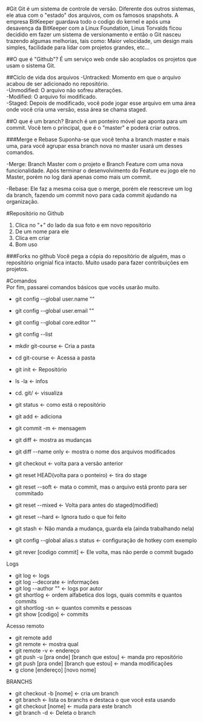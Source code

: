 #Git
Git é um sistema de controle de versão. Diferente dos outros sistemas, ele atua com o "estado" dos arquivos, com os famosos snapshots.
A empresa BitKeeper guardava todo o codigo do kernel e após uma desavença da BitKeeper com a Linux Foundation, Linus Torvalds ficou decidido em fazer um sistema de versionamento e então o Git nasceu trazendo algumas melhorias, tais como: Maior velocidade, um design mais simples, facilidade para lídar com projetos grandes, etc...

##O que é "Github"?
É um serviço web onde são acoplados os projetos que usam o sistema Git.

##Ciclo de vida dos arquivos
-Untracked: Momento em que o arquivo acabou de ser adicionado no repositório.  
-Unmodified: O arquivo não sofreu alterações.  
-Modified: O arquivo foi modificado.  
-Staged: Depois de modificado, você pode jogar esse arquivo em uma área onde você cria uma versão, essa área se chama staged.  

##O que é um branch?
Branch é um ponteiro móvel que aponta para um commit. Você tem o principal, que é o "master" e poderá criar outros.

###Merge e Rebase
Suponha-se que você tenha a branch master e mais uma, para você agrupar essa branch nova no master usará um desses comandos.

-Merge: Branch Master com o projeto e Branch Feature com uma nova funcionalidade. Após terminar o desenvolvimento do Feature eu jogo ele no Master, porém no log dará apenas como mais um commit.

-Rebase: Ele faz a mesma coisa que o merge, porém ele reescreve um log da branch, fazendo um commit novo para cada commit ajudando na organização.

#Repositório no Github
1. Clica no "+" do lado da sua foto e em novo repositório
2. De um nome para ele
3. Clica em criar
4. Bom uso

###Forks no github
Você pega a cópia do repositório de alguém, mas o repositório orignial fica intacto. Muito usado para fazer contribuições em projetos.


#Comandos  
Por fim, passarei comandos básicos que vocês usarão muito.  

- git config --global user.name ""  
- git config --global user.email ""  
- git config --global core.editor ""  
- git config --list  
  
  
- mkdir git-course <- Cria a pasta  
- cd git-course <- Acessa a pasta  
- git init <- Repositório  
- ls -la <- infos  
- cd. git/ <- visualiza  
  
  
- git status <- como está o repositório  
- git add <- adiciona  
- git commit -m <- mensagem  
- git diff <- mostra as mudanças  
- git diff --name only <- mostra o nome dos arquivos modificados  
- git checkout <- volta para a versão anterior  
- git reset HEAD(volta para o ponteiro) <- tira do stage  
- git reset --soft <- mata o commit, mas o arquivo está pronto para ser commitado  
- git reset --mixed <- Volta para antes do staged(modified)  
- git reset --hard <- Ignora tudo o que foi feito  
- git stash <- Não manda a mudança, guarda ela (ainda trabalhando nela)  
- git config --global alias.s status <- configuração de hotkey com exemplo  
- git rever [codigo commit] <- Ele volta, mas não perde o commit bugado  
  
Logs  

- git log <- logs  
- git log --decorate <- informações  
- git log --author "" <- logs por autor  
- git shortlog <- ordem alfabetica dos logs, quais commits e quantos commits  
- git shortlog -sn <- quantos commits e pessoas  
- git show [codigo] <- commits  
  
 
  
  
Acesso remoto   

- git remote add  
- git remote <- mostra qual  
- git remote -v <- endereço  
- git push -u [pra onde] [branch que estou] <- manda pro repositório  
- git push [pra onde] [branch que estou] <- manda modificações  
- g clone [endereço] [novo nome]  
  
  
BRANCHS    
  
- git checkout -b [nome] <- cria um branch  
- git branch <- lista os branchs e destaca o que você esta usando  
- git checkout [nome] <- muda para este branch  
- git branch -d <- Deleta o branch  
